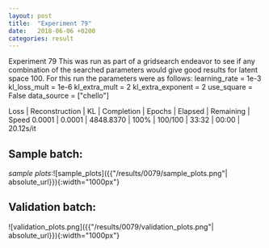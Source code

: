 ```yaml
---
layout: post
title:  "Experiment 79"
date:   2018-06-06 +0200
categories: result
---
```

Experiment 79
This was run as part of a gridsearch endeavor to see if any combination of the searched parameters would give good results for latent space 100.
For this run the parameters were as follows:
learning_rate = 1e-3
kl_loss_mult = 1e-6
kl_extra_mult = 2
kl_extra_exponent = 2
use_square = False
data_source = ["chello"]

Loss | Reconstruction | KL | Completion | Epochs | Elapsed | Remaining | Speed
0.0001 | 0.0001 | 4848.8370 | 100% | 100/100 | 33:32 | 00:00 | 20.12s/it



## **Sample batch**:

_sample plots_:![sample_plots]({{"/results/0079/sample_plots.png"| absolute_url}}){:width="1000px"}

## **Validation batch**:

![validation_plots.png]({{"/results/0079/validation_plots.png"| absolute_url}}){:width="1000px"}
